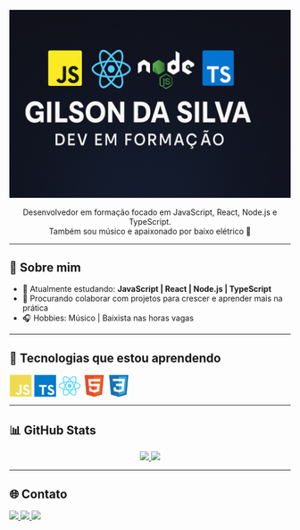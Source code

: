 <p align="center">
  <img src="banner.png" alt="Banner com tecnologias estudadas" />
</p>

<p align="center">
  Desenvolvedor em formação focado em JavaScript, React, Node.js e TypeScript.<br>
  Também sou músico e apaixonado por baixo elétrico 🎸
</p>


---

## 🚀 Sobre mim

- 🌱 Atualmente estudando: **JavaScript | React | Node.js | TypeScript**
- 🤝 Procurando colaborar com projetos para crescer e aprender mais na prática
- 🎧 Hobbies: Músico | Baixista nas horas vagas

---

## 🧠 Tecnologias que estou aprendendo

<div style="display: inline_block">
  <img align="center" alt="JS" height="40" width="40" src="https://raw.githubusercontent.com/devicons/devicon/master/icons/javascript/javascript-plain.svg">
  <img align="center" alt="TS" height="40" width="40" src="https://raw.githubusercontent.com/devicons/devicon/master/icons/typescript/typescript-plain.svg">
  <img align="center" alt="React" height="40" width="40" src="https://raw.githubusercontent.com/devicons/devicon/master/icons/react/react-original.svg">
  <img align="center" alt="HTML" height="40" width="40" src="https://raw.githubusercontent.com/devicons/devicon/master/icons/html5/html5-original.svg">
  <img align="center" alt="CSS" height="40" width="40" src="https://raw.githubusercontent.com/devicons/devicon/master/icons/css3/css3-original.svg">
</div>

---

## 📊 GitHub Stats

<div align="center">
  <a href="https://github.com/gilsondasilva182">
    <img height="180em" src="https://github-readme-stats.vercel.app/api?username=gilsondasilva182&show_icons=true&theme=dark&include_all_commits=true&count_private=true"/>
    <img height="180em" src="https://github-readme-stats.vercel.app/api/top-langs/?username=gilsondasilva182&layout=compact&langs_count=7&theme=dark"/>
  </a>
</div>

---

## 🌐 Contato

<div>
  <a href="https://instagram.com/gilson_dasilva" target="_blank">
    <img src="https://img.shields.io/badge/-Instagram-%23E4405F?style=for-the-badge&logo=instagram&logoColor=white" />
  </a>
  <a href="mailto:contatoragilsondasilva182@gmail.com" target="_blank">
    <img src="https://img.shields.io/badge/-Gmail-%23333?style=for-the-badge&logo=gmail&logoColor=white" />
  </a>
  <a href="https://www.linkedin.com/in/gilson-da-silva-563616167" target="_blank">
    <img src="https://img.shields.io/badge/-LinkedIn-%230077B5?style=for-the-badge&logo=linkedin&logoColor=white" />
  </a> 
</div>
